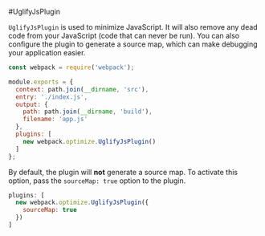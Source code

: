 #UglifyJsPlugin

`UglifyJsPlugin` is used to minimize JavaScript. It will also remove any dead code from your JavaScript (code that can never be run). You can also configure the plugin to generate a source map, which can make debugging your application easier.

```javascript
const webpack = require('webpack');

module.exports = {
  context: path.join(__dirname, 'src'),
  entry: './index.js',
  output: {
    path: path.join(__dirname, 'build'),
    filename: 'app.js'
  },
  plugins: [
    new webpack.optimize.UglifyJsPlugin()
  ]
};
```

By default, the plugin will **not** generate a source map. To activate this option, pass the `sourceMap: true` option to the plugin.

```javascript
plugins: [
  new webpack.optimize.UglifyJsPlugin({
    sourceMap: true
  })
]
```

